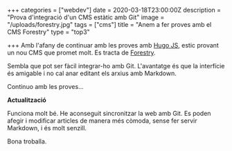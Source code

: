 +++
categories = ["webdev"]
date = 2020-03-18T23:00:00Z
description = "Prova d'integració d'un CMS estàtic amb Git"
image = "/uploads/forestry.jpg"
tags = ["cms"]
title = "Anem a fer proves amb el CMS Forestry"
type = "top3"

+++
Amb l'afany de continuar amb les proves amb [Hugo JS](https://gohugo.io/ "The world’s fastest framework for building websites | Hugo"), estic provant un nou CMS que promet molt. Es tracta de [Forestry](https://forestry.io/ "Git-backed CMS for Gatsby, Gridsome, Eleventy, Hugo, VuePress, Jekyll, etc. | Forestry.io").

Sembla que pot ser fàcil integrar-ho amb Git. L'avantatge és que la interfície és amigable i no cal anar editant els arxius amb Markdown.

Continuo amb les proves...

**Actualització**

Funciona molt bé. He aconseguit sincronitzar la web amb Git. Es poden afegir i modificar articles de manera més còmoda, sense fer servir Markdown, i és molt senzill.

Bona troballa.